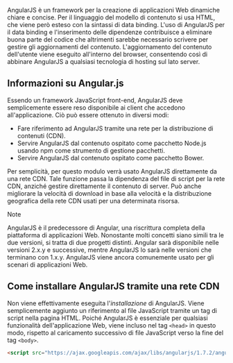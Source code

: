 AngularJS è un framework per la creazione di applicazioni Web dinamiche chiare e concise. Per il linguaggio del modello di contenuto si usa HTML, che viene però esteso con la sintassi di data binding. L'uso di AngularJS per il data binding e l'inserimento delle dipendenze contribuisce a eliminare buona parte del codice che altrimenti sarebbe necessario scrivere per gestire gli aggiornamenti del contenuto. L'aggiornamento del contenuto dell'utente viene eseguito all'interno del browser, consentendo così di abbinare AngularJS a qualsiasi tecnologia di hosting sul lato server.

## <a name="angularjs-information"></a>Informazioni su Angular.js

Essendo un framework JavaScript front-end, AngularJS deve semplicemente essere reso disponibile ai client che accedono all'applicazione. Ciò può essere ottenuto in diversi modi:

- Fare riferimento ad AngularJS tramite una rete per la distribuzione di contenuti (CDN).
- Servire AngularJS dal contenuto ospitato come pacchetto Node.js usando npm come strumento di gestione pacchetti.
- Servire AngularJS dal contenuto ospitato come pacchetto Bower.

Per semplicità, per questo modulo verrà usato AngularJS direttamente da una rete CDN. Tale funzione passa la dipendenza del file di script per la rete CDN, anziché gestire direttamente il contenuto di server. Può anche migliorare la velocità di download in base alla velocità e la distribuzione geografica della rete CDN usati per una determinata risorsa.

> [!NOTE]
> AngularJS è il predecessore di Angular, una riscrittura completa della piattaforma di applicazioni Web. Nonostante molti concetti siano simili tra le due versioni, si tratta di due progetti distinti. Angular sarà disponibile nelle versioni 2.x.y e successive, mentre AngularJS lo sarà nelle versioni che terminano con 1.x.y. AngularJS viene ancora comunemente usato per gli scenari di applicazioni Web.

## <a name="how-to-install-angularjs-via-cdn"></a>Come installare AngularJS tramite una rete CDN

Non viene effettivamente eseguita l'_installazione_ di AngularJS. Viene semplicemente aggiunto un riferimento al file JavaScript tramite un tag di script nella pagina HTML. Poiché AngularJS è essenziale per qualsiasi funzionalità dell'applicazione Web, viene incluso nel tag `<head>` in questo modo, rispetto al caricamento successivo di file JavaScript verso la fine del tag `<body>`.

```html
<script src="https://ajax.googleapis.com/ajax/libs/angularjs/1.7.2/angular.min.js"></script>
```
